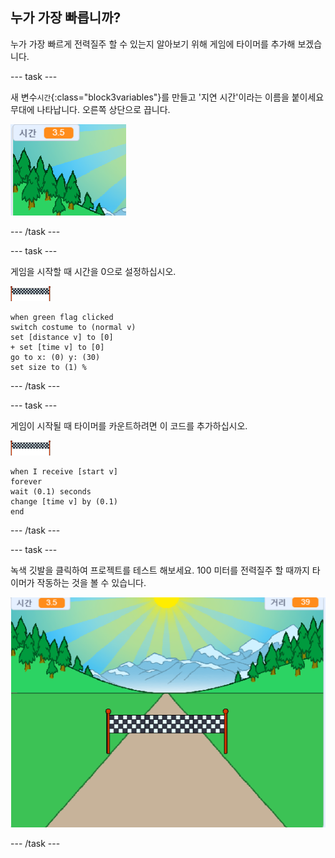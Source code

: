 ## 누가 가장 빠릅니까?

누가 가장 빠르게 전력질주 할 수 있는지 알아보기 위해 게임에 타이머를 추가해 보겠습니다.

--- task ---

새 변수`시간`{:class="block3variables"}를 만들고 '지연 시간'이라는 이름을 붙이세요 무대에 나타납니다. 오른쪽 상단으로 끕니다.

![무대 중앙의 시간 변수](images/sprint-timer-create.png)

--- /task ---

--- task ---

게임을 시작할 때 시간을 0으로 설정하십시오.

![결승선 스프라이트](images/finish-line-sprite.png)

```blocks3
when green flag clicked
switch costume to (normal v)
set [distance v] to [0]
+ set [time v] to [0]
go to x: (0) y: (30)
set size to (1) %
```

--- /task ---

--- task ---

게임이 시작될 때 타이머를 카운트하려면 이 코드를 추가하십시오.

![결승선 스프라이트](images/finish-line-sprite.png)

```blocks3
when I receive [start v]
forever
wait (0.1) seconds
change [time v] by (0.1)
end
```

--- /task ---

--- task ---

녹색 깃발을 클릭하여 프로젝트를 테스트 해보세요. 100 미터를 전력질주 할 때까지 타이머가 작동하는 것을 볼 수 있습니다.

![스테이지의 시간 및 거리 변수](images/sprint-timer-test.png)

--- /task ---

